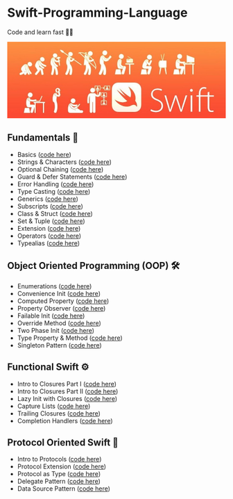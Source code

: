 # Swift-Programming-Language

Code and learn fast 👨‍💻

![](Swift_Cover_Photo.jpeg)

## Fundamentals 🔐

* Basics ([code here](https://github.com/rmznaev/Swift-Language/blob/master/Swift_Advanced.playground/Pages/Basics.xcplaygroundpage/Contents.swift))
* Strings & Characters ([code here](https://github.com/rmznaev/Swift-Language/blob/master/Swift_Advanced.playground/Pages/Strings%20%26%20Characters.xcplaygroundpage/Contents.swift))
* Optional Chaining ([code here](https://github.com/rmznaev/Swift-Language/blob/master/Swift_Advanced.playground/Pages/Optional%20Chaining.xcplaygroundpage/Contents.swift))
* Guard & Defer Statements ([code here](https://github.com/rmznaev/Swift-Language/blob/master/Swift_Advanced.playground/Pages/Guard%20%26%20Defer%20Statements.xcplaygroundpage/Contents.swift))
* Error Handling ([code here](https://github.com/rmznaev/Swift-Language/blob/master/Swift_Advanced.playground/Pages/Error%20Handling.xcplaygroundpage/Contents.swift))
* Type Casting ([code here](https://github.com/rmznaev/Swift-Language/blob/master/Swift_Advanced.playground/Pages/Type%20Casting.xcplaygroundpage/Contents.swift))
* Generics ([code here](https://github.com/rmznaev/Swift-Language/blob/master/Swift_Advanced.playground/Pages/Generics.xcplaygroundpage/Contents.swift))
* Subscripts ([code here](https://github.com/rmznaev/Swift-Language/blob/master/Swift_Advanced.playground/Pages/Subscripts.xcplaygroundpage/Contents.swift))
* Class & Struct ([code here](https://github.com/rmznaev/Swift-Language/blob/master/Swift_Advanced.playground/Pages/Class%20vs%20Struct.xcplaygroundpage/Contents.swift))
* Set & Tuple ([code here](https://github.com/rmznaev/Swift-Language/blob/master/Swift_Advanced.playground/Pages/Set%20%26%20Tuple.xcplaygroundpage/Contents.swift))
* Extension ([code here](https://github.com/rmznaev/Swift-Language/blob/master/Swift_Advanced.playground/Pages/Extension.xcplaygroundpage/Contents.swift))
* Operators ([code here](https://github.com/rmznaev/Swift-Language/blob/master/Swift_Advanced.playground/Pages/Operators.xcplaygroundpage/Contents.swift))
* Typealias ([code here](https://github.com/rmznaev/Swift-Language/blob/master/Swift_Advanced.playground/Pages/Typealias.xcplaygroundpage/Contents.swift))

## Object Oriented Programming (OOP) 🛠

* Enumerations ([code here](https://github.com/rmznaev/Swift-Language/blob/master/Swift_Advanced.playground/Pages/Enumerations.xcplaygroundpage/Contents.swift))
* Convenience Init ([code here](https://github.com/rmznaev/Swift-Language/blob/master/Swift_Advanced.playground/Pages/Convenience%20Init%20(OOP).xcplaygroundpage/Contents.swift))
* Computed Property ([code here](https://github.com/rmznaev/Swift-Language/blob/master/Swift_Advanced.playground/Pages/Computed%20Property%20(OOP).xcplaygroundpage/Contents.swift))
* Property Observer ([code here](https://github.com/rmznaev/Swift-Language/blob/master/Swift_Advanced.playground/Pages/Property%20Observer%20(OOP).xcplaygroundpage/Contents.swift))
* Failable Init ([code here](https://github.com/rmznaev/Swift-Language/blob/master/Swift_Advanced.playground/Pages/Failable%20Int.xcplaygroundpage/Contents.swift))
* Override Method ([code here](https://github.com/rmznaev/Swift-Language/blob/master/Swift_Advanced.playground/Pages/Override%20Method%20(OOP).xcplaygroundpage/Contents.swift))
* Two Phase Init ([code here](https://github.com/rmznaev/Swift-Language/blob/master/Swift_Advanced.playground/Pages/Two%20Phase%20Init%20(OOP).xcplaygroundpage/Contents.swift))
* Type Property & Method ([code here](https://github.com/rmznaev/Swift-Language/blob/master/Swift_Advanced.playground/Pages/Type%20Property%20%26%20Method%20(OOP).xcplaygroundpage/Contents.swift))
* Singleton Pattern ([code here](https://github.com/rmznaev/Swift-Language/blob/master/Swift_Advanced.playground/Pages/Singleton%20Pattern%20(OOP).xcplaygroundpage/Contents.swift))

## Functional Swift ⚙️

* Intro to Closures Part I ([code here](https://github.com/rmznaev/Swift-Language/blob/master/Swift_Advanced.playground/Pages/Intro%20to%20Closures%20Part%20I.xcplaygroundpage/Contents.swift))
* Intro to Closures Part II ([code here](https://github.com/rmznaev/Swift-Language/blob/master/Swift_Advanced.playground/Pages/Intro%20to%20Closures%20Part%20II.xcplaygroundpage/Contents.swift))
* Lazy Init with Closures ([code here](https://github.com/rmznaev/Swift-Language/blob/master/Swift_Advanced.playground/Pages/Lazy%20Init%20with%20Closures.xcplaygroundpage/Contents.swift))
* Capture Lists ([code here](https://github.com/rmznaev/Swift-Language/blob/master/Swift_Advanced.playground/Pages/Capture%20Lists.xcplaygroundpage/Contents.swift))
* Trailing Closures ([code here](https://github.com/rmznaev/Swift-Language/blob/master/Swift_Advanced.playground/Pages/Trailing%20Closures.xcplaygroundpage/Contents.swift))
* Completion Handlers ([code here](https://github.com/rmznaev/Swift-Language/blob/master/Swift_Advanced.playground/Pages/Completion%20Handlers.xcplaygroundpage/Contents.swift))

## Protocol Oriented Swift 🔗

* Intro to Protocols ([code here](https://github.com/rmznaev/Swift-Language/blob/master/Swift_Advanced.playground/Pages/Intro%20to%20Protocols.xcplaygroundpage/Contents.swift))
* Protocol Extension ([code here](https://github.com/rmznaev/Swift-Language/blob/master/Swift_Advanced.playground/Pages/Protocol%20Extension.xcplaygroundpage/Contents.swift))
* Protocol as Type ([code here](https://github.com/rmznaev/Swift-Language/blob/master/Swift_Advanced.playground/Pages/Protocol%20as%20Type.xcplaygroundpage/Contents.swift))
* Delegate Pattern ([code here](https://github.com/rmznaev/Swift-Language/blob/master/Swift_Advanced.playground/Pages/Delegate%20Pattern.xcplaygroundpage/Contents.swift))
* Data Source Pattern ([code here](https://github.com/rmznaev/Swift-Language/blob/master/Swift_Advanced.playground/Pages/Data%20Source%20Pattern.xcplaygroundpage/Contents.swift))
